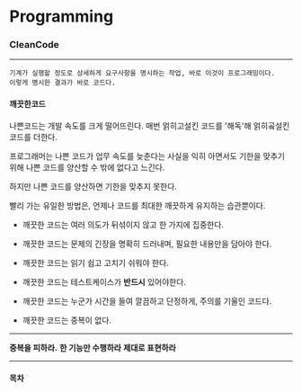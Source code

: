 # Programming
### CleanCode

---

    기계가 실행할 정도로 상세하게 요구사항을 명시하는 작업, 바로 이것이 프로그래밍이다.
    이렇게 명시한 결과가 바로 코드다.

#### 깨끗한코드

나쁜코드는 개발 속도를 크게 떨어뜨린다. 매번 얽히고설킨 코드를 '해독'해 얽히곸설킨 코드를 더한다.

프로그래머는 나쁜 코드가 업무 속도를 늦춘다는 사실을 익히 아면서도 기한을 맞추기 위해 나쁜 코드를 양산할 수 밖에 없다고 느긴다.

하지만 나쁜 코드를 양산하면 기한을 맞추지 못한다.

빨리 가는 유일한 방법은, 언제나 코드를 최대한 깨끗하게 유지하는 습관뿐이다.

* 깨끗한 코드는 여러 의도가 뒤섞이지 않고 한 가지에 집중한다.

* 깨끗한 코드는 문제의 긴장을 명확히 드러내며, 필요한 내용만을 담아야 한다.

* 깨끗한 코드는 읽기 쉽고 고치기 쉬워야 한다.

* 깨끗한 코드는 테스트케이스가 **반드시** 있어야한다.

* 깨끗한 코드는 누군가 시간을 들여 깔끔하고 단정하게, 주의를 기울인 코드다.

* 깨끗한 코드는 중복이 없다.

---

**중복을 피하라.** **한 기능만 수행하라** **제대로 표현하라**

---

#### 목차